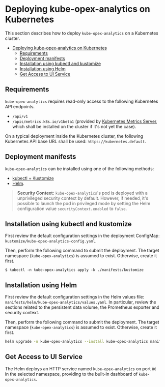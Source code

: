 # Deploying kube-opex-analytics on Kubernetes
This section describes how to deploy `kube-opex-analytics` on a Kubernetes cluster.

- [Deploying kube-opex-analytics on Kubernetes](#deploying-kube-opex-analytics-on-kubernetes)
  - [Requirements](#requirements)
  - [Deployment manifests](#deployment-manifests)
  - [Installation using kubectl and kustomize](#installation-using-kubectl-and-kustomize)
  - [Installation using Helm](#installation-using-helm)
  - [Get Access to UI Service](#get-access-to-ui-service)

## Requirements
`kube-opex-analytics` requires read-only access to the following Kubernetes API endpoints.

* `/api/v1`
* `/apis/metrics.k8s.io/v1beta1` (provided by [Kubernetes Metrics Server](https://github.com/kubernetes-sigs/metrics-server), which shall be installed on the cluster if it's not yet the case).

On a typical deployment inside the Kubernetes cluster, the following Kubernetes API base URL shall be used: `https://kubernetes.default`.

## Deployment manifests
`kube-opex-analytics` can be installed using one of the following methods:
* [kubectl + Kustomize](#installation-using-kubectl-and-kustomize) 
* [Helm](#installation-using-helm).

> **Security Context:**
> `kube-opex-analytics`'s pod is deployed with a unprivileged security context by default. However, if needed, it's possible to launch the pod in privileged mode by setting the Helm configuration value `securityContext.enabled` to `false`.

## Installation using kubectl and kustomize
First review the default configuration settings in the deployment ConfigMap: `kustomize/kube-opex-analytics-config.yaml`.

Then, perform the following command to submit the deployment.
The target namespace (`kube-opex-analytics`) is assumed to exist. Otherwise, create it first.

```
$ kubectl -n kube-opex-analytics apply -k ./manifests/kustomize
```

## Installation using Helm
First review the default configuration settings in the Helm values file: `manifests/helm/kube-opex-analytics/values.yaml`. In particular, review the sections related to the persistent data volume, the Prometheus exporter and security context.

Then, perform the following command to submit the deployment. 
The target namespace (`kube-opex-analytics`) is assumed to exist. Otherwise, create it first.

```bash
helm upgrade -n kube-opex-analytics --install kube-opex-analytics manifests/helm/kube-opex-analytics/
```

## Get Access to UI Service
The Helm deploys an HTTP service named `kube-opex-analytics` on port `80` in the selected namespace, providing to the built-in dashboard of `kube-opex-analytics`.
